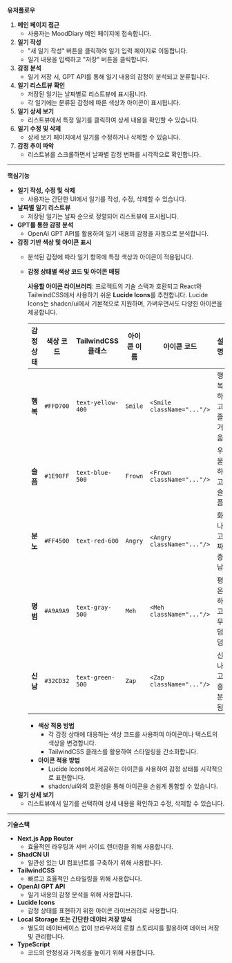 **유저플로우**

1. **메인 페이지 접근**
    - 사용자는 MoodDiary 메인 페이지에 접속합니다.
2. **일기 작성**
    - "새 일기 작성" 버튼을 클릭하여 일기 입력 페이지로 이동합니다.
    - 일기 내용을 입력하고 "저장" 버튼을 클릭합니다.
3. **감정 분석**
    - 일기 저장 시, GPT API를 통해 일기 내용의 감정이 분석되고 분류됩니다.
4. **일기 리스트뷰 확인**
    - 저장된 일기는 날짜별로 리스트뷰에 표시됩니다.
    - 각 일기에는 분류된 감정에 따른 색상과 아이콘이 표시됩니다.
5. **일기 상세 보기**
    - 리스트뷰에서 특정 일기를 클릭하여 상세 내용을 확인할 수 있습니다.
6. **일기 수정 및 삭제**
    - 상세 보기 페이지에서 일기를 수정하거나 삭제할 수 있습니다.
7. **감정 추이 파악**
    - 리스트뷰를 스크롤하면서 날짜별 감정 변화를 시각적으로 확인합니다.

---

**핵심기능**

- **일기 작성, 수정 및 삭제**
    - 사용자는 간단한 UI에서 일기를 작성, 수정, 삭제할 수 있습니다.
- **날짜별 일기 리스트뷰**
    - 저장된 일기는 날짜 순으로 정렬되어 리스트뷰에 표시됩니다.
- **GPT를 통한 감정 분석**
    - OpenAI GPT API를 활용하여 일기 내용의 감정을 자동으로 분석합니다.
- **감정 기반 색상 및 아이콘 표시**
    - 분석된 감정에 따라 일기 항목에 특정 색상과 아이콘이 적용됩니다.
    - **감정 상태별 색상 코드 및 아이콘 매핑**
        
        **사용할 아이콘 라이브러리**: 프로젝트의 기술 스택과 호환되고 React와 TailwindCSS에서 사용하기 쉬운 **Lucide Icons**를 추천합니다. Lucide Icons는 shadcn/ui에서 기본적으로 지원하며, 가벼우면서도 다양한 아이콘을 제공합니다.
        
        | 감정 상태 | 색상 코드 | TailwindCSS 클래스 | 아이콘 이름 | 아이콘 코드 | 설명 |
        | --- | --- | --- | --- | --- | --- |
        | **행복** | `#FFD700` | `text-yellow-400` | `Smile` | `<Smile className="..."/>` | 행복하고 즐거움 |
        | **슬픔** | `#1E90FF` | `text-blue-500` | `Frown` | `<Frown className="..."/>` | 우울하고 슬픔 |
        | **분노** | `#FF4500` | `text-red-600` | `Angry` | `<Angry className="..."/>` | 화나고 짜증남 |
        | **평범** | `#A9A9A9` | `text-gray-500` | `Meh` | `<Meh className="..."/>` | 평온하고 무덤덤 |
        | **신남** | `#32CD32` | `text-green-500` | `Zap` | `<Zap className="..."/>` | 신나고 흥분됨 |
        - **색상 적용 방법**
            - 각 감정 상태에 대응하는 색상 코드를 사용하여 아이콘이나 텍스트의 색상을 변경합니다.
            - TailwindCSS 클래스를 활용하여 스타일링을 간소화합니다.
        - **아이콘 적용 방법**
            - Lucide Icons에서 제공하는 아이콘을 사용하여 감정 상태를 시각적으로 표현합니다.
            - shadcn/ui와의 호환성을 통해 아이콘을 손쉽게 통합할 수 있습니다.
- **일기 상세 보기**
    - 리스트뷰에서 일기를 선택하여 상세 내용을 확인하고 수정, 삭제할 수 있습니다.

---

**기술스택**

- **Next.js App Router**
    - 효율적인 라우팅과 서버 사이드 렌더링을 위해 사용합니다.
- **ShadCN UI**
    - 일관성 있는 UI 컴포넌트를 구축하기 위해 사용합니다.
- **TailwindCSS**
    - 빠르고 효율적인 스타일링을 위해 사용합니다.
- **OpenAI GPT API**
    - 일기 내용의 감정 분석을 위해 사용합니다.
- **Lucide Icons**
    - 감정 상태를 표현하기 위한 아이콘 라이브러리로 사용합니다.
- **Local Storage 또는 간단한 데이터 저장 방식**
    - 별도의 데이터베이스 없이 브라우저의 로컬 스토리지를 활용하여 데이터 저장 및 관리합니다.
- **TypeScript**
    - 코드의 안정성과 가독성을 높이기 위해 사용합니다.